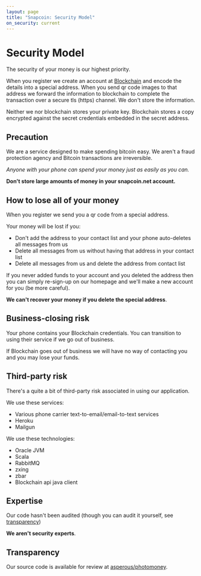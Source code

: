 ```yaml
---
layout: page
title: "Snapcoin: Security Model"
on_security: current
---
```


# Security Model

The security of your money is our highest priority.

When you register we create an account at [Blockchain](https://blockchain.info) and encode the details
into a special address. When you send qr code images to that address we forward the information to blockchain to
complete the transaction over a secure tls (https) channel. We don't store the information.

Neither we nor blockchain stores your private key. Blockchain stores a copy encrypted against the
secret credentials embedded in the secret address.

## Precaution

We are a service designed to make spending bitcoin easy. We aren't a fraud protection agency
and Bitcoin transactions are irreversible.

*Anyone with your phone can spend your money just as easily as you can.*

<i class="fa fa-exclamation-triangle"></i> **Don't store large amounts of money in your snapcoin.net account.**

## How to lose all of your money

When you register we send you a qr code from a special address.

Your money will be lost if you:

- Don't add the address to your contact list and your phone auto-deletes all messages from us
- Delete all messages from us without having that address in your contact list
- Delete all messages from us and delete the address from contact list

If you never added funds to your account and you deleted the address then you can simply re-sign-up
on our homepage and we'll make a new account for you (be more careful).

<i class="fa fa-exclamation-triangle"></i> **We can't recover your money if you delete the special address**.

## Business-closing risk

Your phone contains your Blockchain credentials.
You can transition to using their service if we go out of business.

If Blockchain goes out of business we will have no way of contacting you and you may lose your funds.

## Third-party risk

There's a quite a bit of third-party risk associated in using our application.

We use these services:

* Various phone carrier text-to-email/email-to-text services
* Heroku
* Mailgun

We use these technologies:

* Oracle JVM
* Scala
* RabbitMQ
* zxing
* zbar
* Blockchain api java client

## Expertise

Our code hasn't been audited (though you can audit it yourself, see [transparency](#transparency))

<i class="fa fa-exclamation-triangle"></i> **We aren't security experts**.

## Transparency

Our source code is available for review at [asperous/photomoney](https://github.com/asperous/photomoney).
